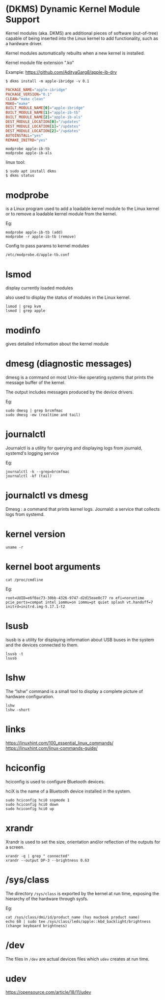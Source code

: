 # (DKMS) Dynamic Kernel Module Support

Kernel modules (aka. DKMS) are additional pieces of software (out-of-tree) capable of being inserted into the Linux kernel to add functionality, such as a hardware driver.

Kernel modules automatically rebuilts when a new kernel is installed.

Kernel module file extension ".ko"

Example: https://github.com/AdityaGarg8/apple-ib-drv

    $ dkms install -m apple-ibridge -v 0.1

```conf dkms.conf
PACKAGE_NAME="apple-ibridge"
PACKAGE_VERSION="0.1"
CLEAN="make clean"
MAKE="make"
BUILT_MODULE_NAME[0]="apple-ibridge"
BUILT_MODULE_NAME[1]="apple-ib-tb"
BUILT_MODULE_NAME[2]="apple-ib-als"
DEST_MODULE_LOCATION[0]="/updates"
DEST_MODULE_LOCATION[1]="/updates"
DEST_MODULE_LOCATION[2]="/updates"
AUTOINSTALL="yes"
REMAKE_INITRD="yes"
```

    modprobe apple-ib-tb
    modprobe apple-ib-als

linux tool: 

    $ sudo apt install dkms
    $ dkms status

# modprobe

is a Linux program used to add a loadable kernel module to the Linux kernel or to remove a loadable kernel module from the kernel.

Eg:

    modprobe apple-ib-tb (add)
    modprobe -r apple-ib-tb (remove)

Config to pass params to kernel modules

    /etc/modprobe.d/apple-tb.conf

# lsmod

display currently loaded modules

also used to display the status of modules in the Linux kernel.

    lsmod | grep kvm
    lsmod | grep apple

# modinfo

gives detailed information about the kernel module

# dmesg (diagnostic messages) 

dmesg is a command on most Unix-like operating systems that prints the message buffer of the kernel. 

The output includes messages produced by the device drivers.

Eg:

    sudo dmesg | grep brcmfmac
    sudo dmesg -ew (realtime and tail)

# journalctl

Journalctl is a utility for querying and displaying logs from journald, systemd's logging service

Eg:

    journalctl -k --grep=brcmfmac
    journalctl -kf (tail)

# journalctl vs dmesg

Dmesg : a command that prints kernel logs.
Journald: a service that collects logs from systemd.

# kernel version

    uname -r

# kernel boot arguments

    cat /proc/cmdline

Eg:

    root=UUID=e6f0ac73-30bb-4326-9747-d2d15eae0c77 ro efi=noruntime pcie_ports=compat intel_iommu=on iommu=pt quiet splash vt.handoff=7 initrd=initrd.img-5.17.1-t2

# lsusb

lsusb is a utility for displaying information about USB buses in the system and the devices connected to them. 

    lsusb -t
    lsusb

# lshw

The “lshw” command is a small tool to display a complete picture of hardware configuration.

    lshw
    lshw -short

# links

https://linuxhint.com/100_essential_linux_commands/
https://linuxhint.com/linux-commands-guide/

# hciconfig

hciconfig is used to configure Bluetooth devices. 

hciX is the name of a Bluetooth device installed in the system.

    sudo hciconfig hci0 sspmode 1
    sudo hciconfig hci0 down
    sudo hciconfig hci0 up

# xrandr

Xrandr is used to set the size, orientation and/or reflection of the outputs for a screen.

    xrandr -q | grep " connected"
    xrandr --output DP-3 --brightness 0.63

# /sys/class

The directory `/sys/class` is exported by the kernel at run time, exposing the hierarchy of the hardware through sysfs.

Eg:

    cat /sys/class/dmi/id/product_name (has macbook product name)
    echo 60 | sudo tee /sys/class/leds/apple::kbd_backlight/brightness (change keyboard brightness)

# /dev

The files in `/dev` are actual devices files which `udev` creates at run time.

# udev

https://opensource.com/article/18/11/udev


